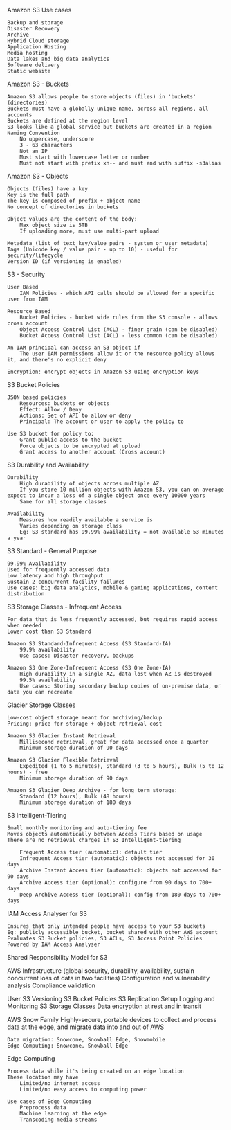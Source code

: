 Amazon S3 Use cases

    Backup and storage
    Disaster Recovery
    Archive
    Hybrid Cloud storage
    Application Hosting
    Media hosting
    Data lakes and big data analytics
    Software delivery
    Static website

Amazon S3 - Buckets

    Amazon S3 allows people to store objects (files) in 'buckets' (directories)
    Buckets must have a globally unique name, across all regions, all accounts
    Buckets are defined at the region level
    S3 looks like a global service but buckets are created in a region
    Naming Convention
        No uppercase, underscore
        3 - 63 characters
        Not an IP
        Must start with lowercase letter or number
        Must not start with prefix xn-- and must end with suffix -s3alias

Amazon S3 - Objects

    Objects (files) have a key
    Key is the full path
    The key is composed of prefix + object name
    No concept of directories in buckets

    Object values are the content of the body:
        Max object size is 5TB
        If uploading more, must use multi-part upload

    Metadata (list of text key/value pairs - system or user metadata)
    Tags (Unicode key / value pair - up to 10) - useful for security/lifecycle
    Version ID (if versioning is enabled)

S3 - Security

    User Based
        IAM Policies - which API calls should be allowed for a specific user from IAM

    Resource Based
        Bucket Policies - bucket wide rules from the S3 console - allows cross account
        Object Access Control List (ACL) - finer grain (can be disabled)
        Bucket Access Control List (ACL) - less common (can be disabled)

    An IAM principal can access an S3 object if
        The user IAM permissions allow it or the resource policy allows it, and there's no explicit deny

    Encryption: encrypt objects in Amazon S3 using encryption keys

S3 Bucket Policies

    JSON based policies
        Resources: buckets or objects
        Effect: Allow / Deny
        Actions: Set of API to allow or deny
        Principal: The account or user to apply the policy to

    Use S3 bucket for policy to:
        Grant public access to the bucket
        Force objects to be encrypted at upload
        Grant access to another account (Cross account)

S3 Durability and Availability

    Durability
        High durability of objects across multiple AZ
        If you store 10 million objects with Amazon S3, you can on average expect to incur a loss of a single object once every 10000 years
        Same for all storage classes

    Availability
        Measures how readily available a service is
        Varies depending on storage class
        Eg: S3 standard has 99.99% availability = not available 53 minutes a year

S3 Standard - General Purpose

    99.99% Availability
    Used for frequently accessed data
    Low latency and high throughput
    Sustain 2 concurrent facility failures
    Use cases: big data analytics, mobile & gaming applications, content distribution

S3 Storage Classes - Infrequent Access

    For data that is less frequently accessed, but requires rapid access when needed
    Lower cost than S3 Standard

    Amazon S3 Standard-Infrequent Access (S3 Standard-IA)
        99.9% availability
        Use cases: Disaster recovery, backups

    Amazon S3 One Zone-Infrequent Access (S3 One Zone-IA)
        High durability in a single AZ, data lost when AZ is destroyed
        99.5% availability
        Use cases: Storing secondary backup copies of on-premise data, or data you can recreate

Glacier Storage Classes

    Low-cost object storage meant for archiving/backup
    Pricing: price for storage + object retrieval cost

    Amazon S3 Glacier Instant Retrieval
        Millisecond retrieval, great for data accessed once a quarter
        Minimum storage duration of 90 days

    Amazon S3 Glacier Flexible Retrieval
        Expedited (1 to 5 minutes), Standard (3 to 5 hours), Bulk (5 to 12 hours) - free
        Minimum storage duration of 90 days

    Amazon S3 Glacier Deep Archive - for long term storage:
        Standard (12 hours), Bulk (48 hours)
        Minimum storage duration of 180 days

S3 Intelligent-Tiering

    Small monthly monitoring and auto-tiering fee
    Moves objects automatically between Access Tiers based on usage
    There are no retrieval charges in S3 Intelligent-tiering

        Frequent Access tier (automatic): default tier
        Infrequent Access tier (automatic): objects not accessed for 30 days
        Archive Instant Access tier (automatic): objects not accessed for 90 days
        Archive Access tier (optional): configure from 90 days to 700+ days
        Deep Archive Access tier (optional): config from 180 days to 700+ days

IAM Access Analyser for S3

    Ensures that only intended people have access to your S3 buckets
    Eg: publicly accessible bucket, bucket shared with other AWS account
    Evaluates S3 Bucket policies, S3 ACLs, S3 Access Point Policies
    Powered by IAM Access Analyser

Shared Responsibility Model for S3

AWS
Infrastructure (global security, durability, availability, sustain concurrent loss of data in two facilities)
Configuration and vulnerability analysis
Compliance validation

User
S3 Versioning
S3 Bucket Policies
S3 Replication Setup
Logging and Monitoring
S3 Storage Classes
Data encryption at rest and in transit

AWS Snow Family
Highly-secure, portable devices to collect and process data at the edge, and migrate data into and out of AWS

    Data migration: Snowcone, Snowball Edge, Snowmobile
    Edge Computing: Snowcone, Snowball Edge

Edge Computing

    Process data while it's being created on an edge location
    These location may have
        Limited/no internet access
        Limited/no easy access to computing power

    Use cases of Edge Computing
        Preprocess data
        Machine learning at the edge
        Transcoding media streams
